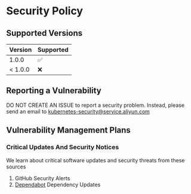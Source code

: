 # Security Policy

## Supported Versions

| Version | Supported          |
| ------- | ------------------ |
| 1.0.0   | :white_check_mark: |
| < 1.0.0   | :x:                |

## Reporting a Vulnerability

DO NOT CREATE AN ISSUE to report a security problem. Instead, please send an email to [kubernetes-security@service.aliyun.com](kubernetes-security@service.aliyun.com)

## Vulnerability Management Plans

### Critical Updates And Security Notices

We learn about critical software updates and security threats from these sources

1. GitHub Security Alerts
2. [Dependabot](https://dependabot.com/) Dependency Updates
